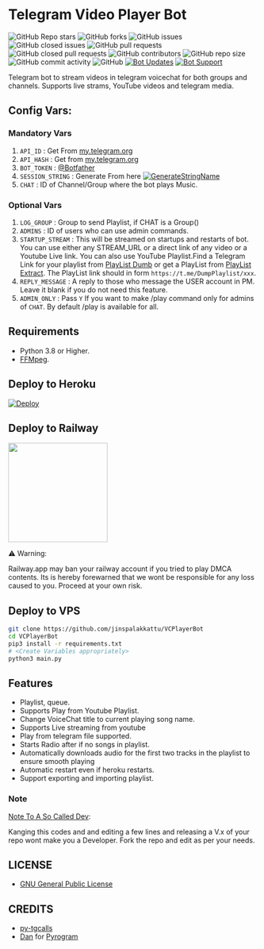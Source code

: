 # Telegram Video Player Bot

![GitHub Repo stars](https://img.shields.io/github/stars/jinspalakkattu/VCPlayerBot?color=blue&style=flat)
![GitHub forks](https://img.shields.io/github/forks/jinspalakkattu/VCPlayerBot?color=green&style=flat)
![GitHub issues](https://img.shields.io/github/issues/jinspalakkattu/VCPlayerBot)
![GitHub closed issues](https://img.shields.io/github/issues-closed/jinspalakkattu/VCPlayerBot)
![GitHub pull requests](https://img.shields.io/github/issues-pr/jinspalakkattu/VCPlayerBot)
![GitHub closed pull requests](https://img.shields.io/github/issues-pr-closed/jinspalakkattu/VCPlayerBot)
![GitHub contributors](https://img.shields.io/github/contributors/jinspalakkattu/VCPlayerBot?style=flat)
![GitHub repo size](https://img.shields.io/github/repo-size/jinspalakkattu/VCPlayerBot?color=red)
![GitHub commit activity](https://img.shields.io/github/commit-activity/m/jinspalakkattu/VCPlayerBot)
![GitHub](https://img.shields.io/github/license/jinspalakkattu/VCPlayerBot)
[![Bot Updates](https://img.shields.io/badge/VCPlayerBot-Updates%20Channel-green)](https://t.me/joinchat/7qlEga5lO0o2MTg0)
[![Bot Support](https://img.shields.io/badge/VCPlayerBot-Support%20Group-blue)](https://t.me/joinchat/6YRhp5LyjXNkNGY0)

Telegram bot to stream videos in telegram voicechat for both groups and channels. Supports live strams, YouTube videos
and telegram media.

## Config Vars:

### Mandatory Vars

1. `API_ID` : Get From [my.telegram.org](https://my.telegram.org/)
2. `API_HASH` : Get from [my.telegram.org](https://my.telegram.org)
3. `BOT_TOKEN` : [@Botfather](https://telegram.dog/BotFather)
4. `SESSION_STRING` : Generate From
   here [![GenerateStringName](https://img.shields.io/badge/repl.it-generateStringName-yellowgreen)](https://replit.com/@jinspalakkattu/TG-Session-String)
5. `CHAT` : ID of Channel/Group where the bot plays Music.

### Optional Vars

1. `LOG_GROUP` : Group to send Playlist, if CHAT is a Group()
2. `ADMINS` : ID of users who can use admin commands.
3. `STARTUP_STREAM` : This will be streamed on startups and restarts of bot. You can use either any STREAM_URL or a
   direct link of any video or a Youtube Live link. You can also use YouTube Playlist.Find a Telegram Link for your
   playlist from [PlayList Dumb](https://telegram.dog/DumpPlaylist) or get a PlayList
   from [PlayList Extract](https://telegram.dog/GetAPlaylistbot). The PlayList link should in
   form `https://t.me/DumpPlaylist/xxx`.
4. `REPLY_MESSAGE` : A reply to those who message the USER account in PM. Leave it blank if you do not need this
   feature.
5. `ADMIN_ONLY` : Pass `Y` If you want to make /play command only for admins of `CHAT`. By default /play is available
   for all.

## Requirements

- Python 3.8 or Higher.
- [FFMpeg](https://www.ffmpeg.org/).

## Deploy to Heroku

[![Deploy](https://www.herokucdn.com/deploy/button.svg)](https://heroku.com/deploy?template=https://github.com/jinspalakkattu/VCPlayerBot)

## Deploy to Railway

<p><a href=https://railway.app/new/template?template=https%3A%2F%2Fgithub.com%2Fjinspalakkattu%2FVCPlayerBot&envs=API_ID%2CAPI_HASH%2CBOT_TOKEN%2CCHAT%2CSESSION_STRING%2CLOG_GROUP%2CADMINS%2CSTARTUP_STREAM%2CREPLY_MESSAGE%2CADMIN_ONLY&optionalEnvs=LOG_GROUP%2CADMINS%2CSTARTUP_STREAM%2CREPLY_MESSAGE%2CADMIN_ONLY&API_IDDesc=Get+From+my.telegram.org&API_HASHDesc=Get+from+my.telegram.org&BOT_TOKENDesc=Get+from%40Botfather&CHATDesc=ID+of+Channel%2FGroup+where+the+bot+plays+Music.&SESSION_STRINGDesc=Pyrogram+string+session+of+a+user+account&LOG_GROUPDesc=Group+to+send+Playlist%2C+if+CHAT+is+a+Group%28%29&ADMINSDesc=+ID+of+users+who+can+use+admin+commands.&STARTUP_STREAMDesc=This+will+be+streamed+on+startups+and+restarts+of+bot.+You+can+use+either+any+STREAM_URL+or+a+direct+link+of+any+video+or+a+Youtube+Live+link.+You+can+also+use+YouTube+Playlist.Find+a+Telegram+Link+for+your+playlist+from+%40DumpPlaylist+or+get+a+PlayList+from++%40GetPlaylistBot.+&REPLY_MESSAGEDesc=A+reply+to+those+who+message+the+USER+account+in+PM.+Leave+it+blank+if+you+do+not+need+this+feature.&ADMIN_ONLYDesc=Pass+Y+If+you+want+to+make+%2Fplay+command+only+for+admins+of+CHAT.+By+default+%2Fplay+is+available+for+all&referralCode=subinps> <img src="https://img.shields.io/badge/Deploy%20To%20Railway-blueviolet?style=for-the-badge&logo=railway" width="200""/></a></p>

⚠️ Warning:

Railway.app may ban your railway account if you tried to play DMCA contents. Its is hereby forewarned that we wont be
responsible for any loss caused to you. Proceed at your own risk.

## Deploy to VPS

```sh
git clone https://github.com/jinspalakkattu/VCPlayerBot
cd VCPlayerBot
pip3 install -r requirements.txt
# <Create Variables appropriately>
python3 main.py
```

## Features

- Playlist, queue.
- Supports Play from Youtube Playlist.
- Change VoiceChat title to current playing song name.
- Supports Live streaming from youtube
- Play from telegram file supported.
- Starts Radio after if no songs in playlist.
- Automatically downloads audio for the first two tracks in the playlist to ensure smooth playing
- Automatic restart even if heroku restarts.
- Support exporting and importing playlist.

### Note

[Note To A So Called Dev](https://telegram.dog/GetTGLink/802):

Kanging this codes and and editing a few lines and releasing a V.x of your repo wont make you a Developer. Fork the repo
and edit as per your needs.

## LICENSE

- [GNU General Public License](./LICENSE)

## CREDITS

- [py-tgcalls](https://github.com/pytgcalls/pytgcalls)
- [Dan](https://github.com/delivrance) for [Pyrogram](https://github.com/pyrogram/pyrogram)


